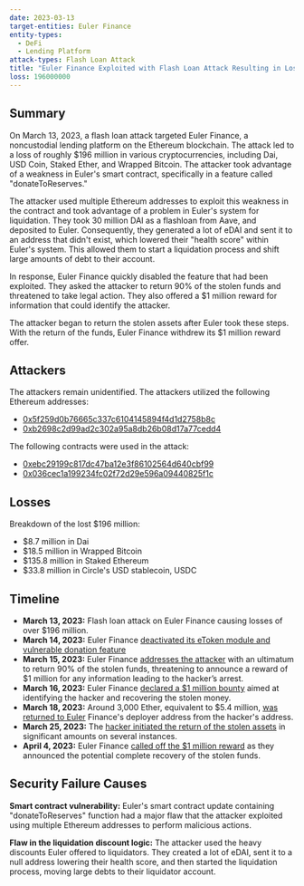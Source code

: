 ```yaml
---
date: 2023-03-13
target-entities: Euler Finance
entity-types:
  - DeFi
  - Lending Platform
attack-types: Flash Loan Attack
title: "Euler Finance Exploited with Flash Loan Attack Resulting in Loss of $196 Million"
loss: 196000000
---
```


## Summary

On March 13, 2023, a flash loan attack targeted Euler Finance, a noncustodial lending platform on the Ethereum blockchain. The attack led to a loss of roughly $196 million in various cryptocurrencies, including Dai, USD Coin, Staked Ether, and Wrapped Bitcoin. The attacker took advantage of a weakness in Euler's smart contract, specifically in a feature called "donateToReserves."

The attacker used multiple Ethereum addresses to exploit this weakness in the contract and took advantage of a problem in Euler's system for liquidation. They took 30 million DAI as a flashloan from Aave, and deposited to Euler. Consequently, they generated a lot of eDAI and sent it to an address that didn't exist, which lowered their "health score" within Euler's system. This allowed them to start a liquidation process and shift large amounts of debt to their account.

In response, Euler Finance quickly disabled the feature that had been exploited. They asked the attacker to return 90% of the stolen funds and threatened to take legal action. They also offered a $1 million reward for information that could identify the attacker.

The attacker began to return the stolen assets after Euler took these steps. With the return of the funds, Euler Finance withdrew its $1 million reward offer.

## Attackers

The attackers remain unidentified. The attackers utilized the following Ethereum addresses:

- [0x5f259d0b76665c337c6104145894f4d1d2758b8c](https://etherscan.io/address/0x5f259d0b76665c337c6104145894f4d1d2758b8c)
- [0xb2698c2d99ad2c302a95a8db26b08d17a77cedd4](https://etherscan.io/address/0xb2698c2d99ad2c302a95a8db26b08d17a77cedd4)

The following contracts were used in the attack:

- [0xebc29199c817dc47ba12e3f86102564d640cbf99](https://etherscan.io/address/0xebc29199c817dc47ba12e3f86102564d640cbf99)
- [0x036cec1a199234fc02f72d29e596a09440825f1c](https://etherscan.io/address/0x036cec1a199234fc02f72d29e596a09440825f1c)

## Losses

Breakdown of the lost $196 million:

- $8.7 million in Dai
- $18.5 million in Wrapped Bitcoin
- $135.8 million in Staked Ethereum
- $33.8 million in Circle's USD stablecoin, USDC

## Timeline

- **March 13, 2023:** Flash loan attack on Euler Finance causing losses of over $196 million.
- **March 14, 2023:** Euler Finance [deactivated its eToken module and vulnerable donation feature](https://twitter.com/eulerfinance/status/1635431726364147712?ref_src=twsrc%5Etfw%7Ctwcamp%5Etweetembed%7Ctwterm%5E1635431834631766018%7Ctwgr%5Ea96fc9553832a9a0fecba05827cd0f1d05e93850%7Ctwcon%5Es2_&ref_url=https%3A%2F%2Fcointelegraph.com%2Fnews%2Feuler-labs-hacker-returns-all-of-the-recoverable-funds-timeline)
- **March 15, 2023:** Euler Finance [addresses the attacker](https://cointelegraph.com/news/euler-finance-s-offer-to-hacker-keep-20m-or-face-the-law) with an ultimatum to return 90% of the stolen funds, threatening to announce a reward of $1 million for any information leading to the hacker’s arrest.
- **March 16, 2023:** Euler Finance [declared a $1 million bounty](https://twitter.com/eulerfinance/status/1636126837423366145) aimed at identifying the hacker and recovering the stolen money.
- **March 18, 2023:** Around 3,000 Ether, equivalent to $5.4 million, [was returned to Euler](https://tokeninsight.com/en/news/euler-finance-hacker-returns-some-stolen-eth-back-to-euler-but-full-recovery-unlikely) Finance's deployer address from the hacker's address.
- **March 25, 2023:** The [hacker initiated the return of the stolen assets](https://cryptonews.com/news/euler-finance-hacker-returns-100-million-surprising-act-heres-what-happened.htm) in significant amounts on several instances.
- **April 4, 2023:** Euler Finance [called off the $1 million reward](https://twitter.com/eulerfinance/status/1643027452388597765) as they announced the potential complete recovery of the stolen funds.

## Security Failure Causes

**Smart contract vulnerability:** Euler's smart contract update containing "donateToReserves" function had a major flaw that the attacker exploited using multiple Ethereum addresses to perform malicious actions.

**Flaw in the liquidation discount logic:** The attacker used the heavy discounts Euler offered to liquidators. They created a lot of eDAI, sent it to a null address lowering their health score, and then started the liquidation process, moving large debts to their liquidator account.
